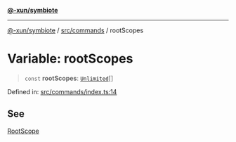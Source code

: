 [**@-xun/symbiote**](../../../README.md)

***

[@-xun/symbiote](../../../README.md) / [src/commands](../README.md) / rootScopes

# Variable: rootScopes

> `const` **rootScopes**: [`Unlimited`](../../configure/enumerations/UnlimitedGlobalScope.md#unlimited)[]

Defined in: [src/commands/index.ts:14](https://github.com/Xunnamius/symbiote/blob/892f2824ac6ba0b778715e945397d1bc643ed619/src/commands/index.ts#L14)

## See

[RootScope](../../configure/enumerations/UnlimitedGlobalScope.md)

